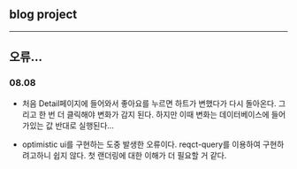 ## blog project

---

## 오류...

### 08.08

- 처음 Detail페이지에 들어와서 좋아요를 누르면 하트가 변했다가 다시 돌아온다. 그리고 한 번 더 클릭해야 변화가 감지 된다. 하지만 이때 변화는 데이터베이스에 들어가있는 값 반대로 실행된다...

- optimistic ui를 구현하는 도중 발생한 오류이다. reqct-query를 이용하여 구현하려고하니 쉽지 않다. 첫 랜더링에 대한 이해가 더 필요할 거 같다.
